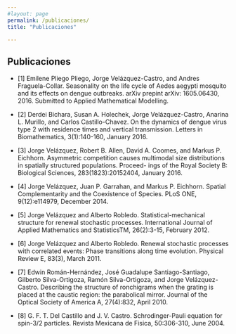 ```yaml
---
#layout: page
permalink: /publicaciones/
title: "Publicaciones"

---
```


 ## Publicaciones
 
- [1] Emilene Pliego Pliego, Jorge Velázquez-Castro, and Andres Fraguela-Collar. Seasonality on the life cycle of Aedes aegypti mosquito and its effects on dengue outbreaks. arXiv prepint arXiv: 1605.06430, 2016. Submitted to Applied Mathematical Modelling. 

- [2] Derdei Bichara, Susan A. Holechek, Jorge Velázquez-Castro, Anarina L. Murillo, and Carlos Castillo-Chavez. On the dynamics of dengue virus type 2 with residence times and vertical transmission. Letters in Biomathematics, 3(1):140-160, January 2016.

- [3] Jorge Velázquez, Robert B. Allen, David A. Coomes, and Markus P. Eichhorn. Asymmetric competition causes multimodal size distributions in spatially structured populations. Proceed- ings of the Royal Society B: Biological Sciences, 283(1823):20152404, January 2016.

- [4] Jorge Velázquez, Juan P. Garrahan, and Markus P. Eichhorn. Spatial Complementarity and the Coexistence of Species. PLoS ONE, 9(12):e114979, December 2014.

- [5] Jorge Velázquez and Alberto Robledo. Statistical-mechanical structure for renewal stochastic processes. International Journal of Applied Mathematics and StatisticsTM, 26(2):3-15, February 2012.

- [6] Jorge Velázquez and Alberto Robledo. Renewal stochastic processes with correlated events: Phase transitions along time evolution. Physical Review E, 83(3), March 2011.

- [7] Edwin Román-Hernández, José Guadalupe Santiago-Santiago, Gilberto Silva-Ortigoza, Ramón Silva-Ortigoza, and Jorge Velázquez-Castro. Describing the structure of ronchigrams when the grating is placed at the caustic region: the parabolical mirror. Journal of the Optical Society of America A, 27(4):832, April 2010.

- [8] G. F. T. Del Castillo and J. V. Castro. Schrodinger-Pauli equation for spin-3/2 particles. Revista Mexicana de Fisica, 50:306-310, June 2004.
